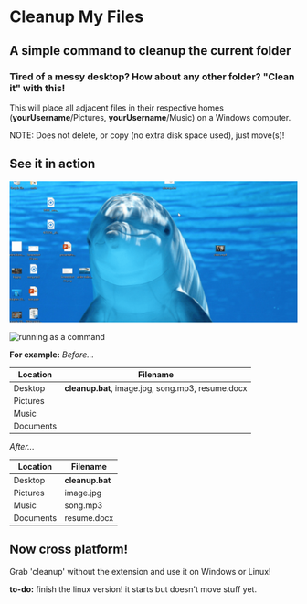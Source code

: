# Cleanup My Files

## A simple command to cleanup the current folder
### Tired of a messy desktop? How about any other folder? "Clean it" with this!

This will place all adjacent files in their respective homes (**yourUsername**/Pictures, **yourUsername**/Music) on a Windows computer.

NOTE: Does not delete, or copy (no extra disk space used), just move(s)!

## See it in action
![running as a batch file](http://github.com/robertegj/Cleanup-My-Files/blob/master/screenshot.gif)

![running as a command](http://github.com/robertegj/Cleanup-My-Files/blob/master/screenshot-cmd.gif)


**For example:**
_Before..._

Location | Filename
--- | --- 
Desktop | **cleanup.bat**, image.jpg, song.mp3, resume.docx
Pictures | 
Music | 
Documents |


_After..._

Location | Filename
--- | --- 
Desktop | **cleanup.bat**
Pictures | image.jpg
Music | song.mp3
Documents | resume.docx

## Now cross platform!

Grab 'cleanup' without the extension and use it on Windows or Linux!

**to-do:** finish the linux version! it starts but doesn't move stuff yet. 
